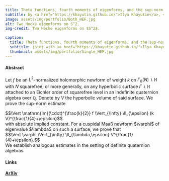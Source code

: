 ```yaml
---
title: Theta functions, fourth moments of eigenforms, and the sup-norm problem II
subtitle: by <a href="https://khayutin.github.io/">Ilya Khayutin</a>, <a href="https://pure.au.dk/portal/en/paul.nelson@math.au.dk">Paul D. Nelson</a>, and <a href="#">Raphael S. Steiner</a>.
image: assets/img/portfolio/Both_HEF.jpg
alt: Two Hecke eigenforms on S^2.
img-credit: Two Hecke eigenforms on $S^2$.

caption:
  title: Theta functions, fourth moments of eigenforms, and the sup-norm problem II
  subtitle: joint with <a href="https://khayutin.github.io/">Ilya Khayutin</a> and <a href="https://pure.au.dk/portal/en/paul.nelson@math.au.dk">Paul D. Nelson</a>.
  thumbnail: assets/img/portfolio/Single_HEF.jpg
---
```


#### Abstract
Let $f$ be an $L^2$-normalized holomorphic newform of weight $k$ on $\Gamma_0(N) \backslash \mathbb{H}$ with $N$ squarefree, or more generally, on any hyperbolic surface $\Gamma \backslash \mathbb{H}$ attached to an Eichler order of squarefree level in an indefinite quaternion algebra over $\mathbb{Q}$. Denote by $V$ the hyperbolic volume of said surface.  We prove the sup-norm estimate
<div class="portfolio-latex-space">
  $$\Vert \mathrm{Im}(\cdot)^{\frac{k}{2}} f \Vert_{\infty} \ll_{\epsilon} (k V)^{\frac{1}{4}+\epsilon}$$  
</div>
with absolute implied constant. For a cuspidal Maaß newform $\varphi$ of eigenvalue $\lambda$ on such a surface, we prove that
<div class="portfolio-latex-space">
  $$\Vert \varphi \Vert_{\infty} \ll_{\lambda,\epsilon} V^{\frac{1}{4}+\epsilon}.$$  
</div>
We establish analogous estimates in the setting of definite quaternion algebras.

#### Links

**[ArXiv](https://arxiv.org/abs/2207.12351)**  
